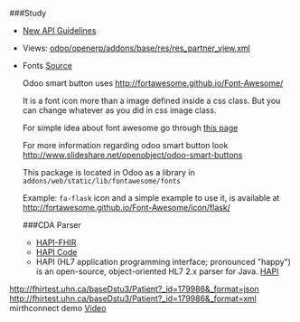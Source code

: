 ###Study
* [New API Guidelines](http://odoo-new-api-guide-line.readthedocs.io/en/latest/index.html)

* Views: [odoo/openerp/addons/base/res/res_partner_view.xml](https://github.com/odoo/odoo/blob/9.0/openerp/addons/base/res/res_partner_view.xml)

* Fonts [Source](http://stackoverflow.com/questions/29701948/path-for-icon-used-in-smart-button)

  Odoo smart button uses http://fortawesome.github.io/Font-Awesome/

  It is a font icon more than a image defined inside a css class. But you can change whatever as you did in css image class.

  For simple idea about font awesome go through [this page](http://fortawesome.github.io/Font-Awesome/get-started/)

  For more information regarding odoo smart button look http://www.slideshare.net/openobject/odoo-smart-buttons

  This package is located in Odoo as a library in `addons/web/static/lib/fontawesome/fonts`

  Example: `fa-flask` icon and a simple example to use it, is available at http://fortawesome.github.io/Font-Awesome/icon/flask/

  ###CDA Parser

  * [HAPI-FHIR](http://hapifhir.io/)
  * [HAPI Code](https://github.com/jamesagnew/hapi-fhir)
  * HAPI (HL7 application programming interface; pronounced "happy") is an open-source, object-oriented HL7 2.x parser for Java. [HAPI](http://hl7api.sourceforge.net/)

http://fhirtest.uhn.ca/baseDstu3/Patient?_id=179986&_format=json
http://fhirtest.uhn.ca/baseDstu3/Patient?_id=179986&_format=xml
mirthconnect demo [Video](https://youtu.be/rktoj_nlsB8)
